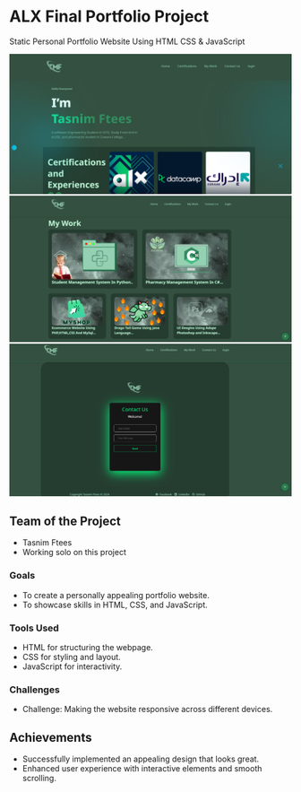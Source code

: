 # ALX Final Portfolio Project

Static Personal Portfolio Website Using HTML CSS & JavaScript

![preview img](assets/images/s1.png)
![preview img](assets/images/s2.png)
![preview img](assets/images/s3.png)

## Team of the Project

- Tasnim Ftees
- Working solo on this project

### Goals
- To create a personally appealing portfolio website.
- To showcase skills in HTML, CSS, and JavaScript.

### Tools Used
- HTML for structuring the webpage.
- CSS for styling and layout.
- JavaScript for interactivity.

### Challenges
- Challenge: Making the website responsive across different devices.
   
## Achievements
- Successfully implemented an appealing design that looks great.
- Enhanced user experience with interactive elements and smooth scrolling.

